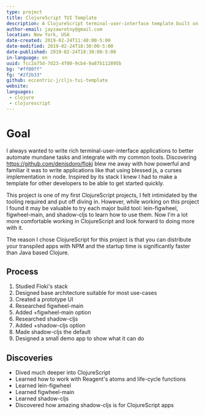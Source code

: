 ```yaml
---
type: project
title: ClojureScript TUI Template
description: A ClojureScript terminal-user-interface template built on web technologies you already know.
author-email: jayzawrotny@gmail.com
location: New York, USA
date-created: 2019-02-24T11:48:00-5:00
date-modified: 2019-02-24T18:30:00-5:00
date-published: 2019-02-24T18:30:00-5:00
in-language: en
uuid: fcc2a75d-7d23-4f00-9cb4-9a87b112895b
bg: "#ff00ff"
fg: "#2f2b33"
github: eccentric-j/cljs-tui-template
website:
languages:
 - clojure
 - clojurescript
---
```

# <span class="project__goal">Goal</span>

I always wanted to write rich terminal-user-interface applications to better automate mundane tasks and integrate with my common tools. Discovering https://github.com/denisdoro/floki blew me away with how powerful and familiar it was to write applications like that using blessed js, a curses implementation in node. Inspired by its stack I knew I had to make a template for other developers to be able to get started quickly.

This project is one of my first ClojureScript projects, I felt intimidated by the tooling required and put off diving in. However, while working on this project I found it may be valuable to try each major build tool: lein-figwheel, figwheel-main, and shadow-cljs to learn how to use them. Now I'm a lot more comfortable working in ClojureScript and look forward to doing more with it.

The reason I chose ClojureScript for this project is that you can distribute your transpiled apps with NPM and the startup time is significantly faster than Java based Clojure.

## <span class="project__process">Process</span>
1. Studied Floki's stack
2. Designed base architecture suitable for most use-cases
3. Created a prototype UI
4. Researched figwheel-main
5. Added +figwheel-main option
6. Researched shadow-cljs
7. Added +shadow-cljs option
8. Made shadow-cljs the default
9. Designed a small demo app to show what it can do

## <span class="project__discoveries">Discoveries</span>
- Dived much deeper into ClojureScript
- Learned how to work with Reagent's atoms and life-cycle functions
- Learned lein-figwheel
- Learned figwheel-main
- Learned shadow-cljs
- Discovered how amazing shadow-cljs is for ClojureScript apps
